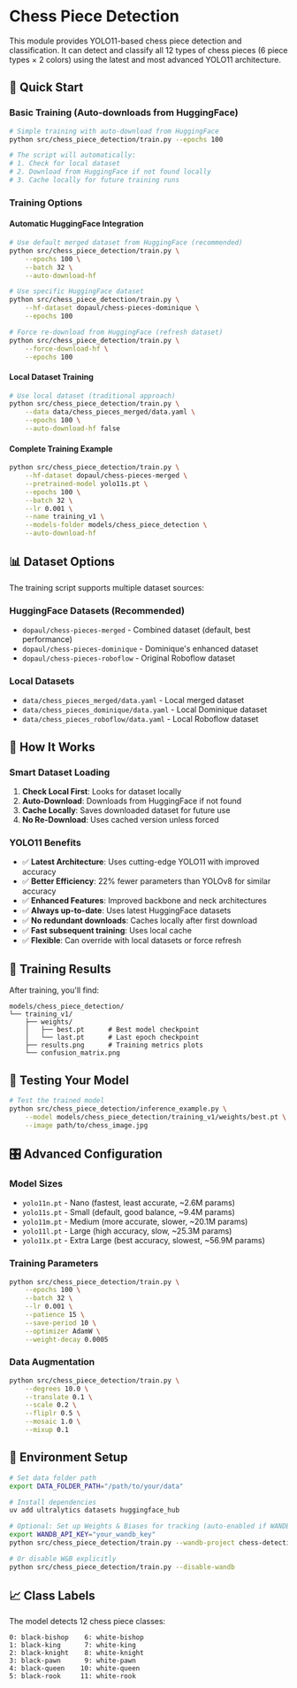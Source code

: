 # Chess Piece Detection

This module provides YOLO11-based chess piece detection and classification. It can detect and classify all 12 types of chess pieces (6 piece types × 2 colors) using the latest and most advanced YOLO11 architecture.

## 🚀 Quick Start

### Basic Training (Auto-downloads from HuggingFace)
```bash
# Simple training with auto-download from HuggingFace
python src/chess_piece_detection/train.py --epochs 100

# The script will automatically:
# 1. Check for local dataset
# 2. Download from HuggingFace if not found locally
# 3. Cache locally for future training runs
```

### Training Options

#### Automatic HuggingFace Integration
```bash
# Use default merged dataset from HuggingFace (recommended)
python src/chess_piece_detection/train.py \
    --epochs 100 \
    --batch 32 \
    --auto-download-hf

# Use specific HuggingFace dataset
python src/chess_piece_detection/train.py \
    --hf-dataset dopaul/chess-pieces-dominique \
    --epochs 100

# Force re-download from HuggingFace (refresh dataset)
python src/chess_piece_detection/train.py \
    --force-download-hf \
    --epochs 100
```

#### Local Dataset Training
```bash
# Use local dataset (traditional approach)
python src/chess_piece_detection/train.py \
    --data data/chess_pieces_merged/data.yaml \
    --epochs 100 \
    --auto-download-hf false
```

#### Complete Training Example
```bash
python src/chess_piece_detection/train.py \
    --hf-dataset dopaul/chess-pieces-merged \
    --pretrained-model yolo11s.pt \
    --epochs 100 \
    --batch 32 \
    --lr 0.001 \
    --name training_v1 \
    --models-folder models/chess_piece_detection \
    --auto-download-hf
```

## 📊 Dataset Options

The training script supports multiple dataset sources:

### HuggingFace Datasets (Recommended)
- `dopaul/chess-pieces-merged` - Combined dataset (default, best performance)
- `dopaul/chess-pieces-dominique` - Dominique's enhanced dataset
- `dopaul/chess-pieces-roboflow` - Original Roboflow dataset

### Local Datasets
- `data/chess_pieces_merged/data.yaml` - Local merged dataset
- `data/chess_pieces_dominique/data.yaml` - Local Dominique dataset
- `data/chess_pieces_roboflow/data.yaml` - Local Roboflow dataset

## 🔄 How It Works

### Smart Dataset Loading
1. **Check Local First**: Looks for dataset locally
2. **Auto-Download**: Downloads from HuggingFace if not found
3. **Cache Locally**: Saves downloaded dataset for future use
4. **No Re-Download**: Uses cached version unless forced

### YOLO11 Benefits
- ✅ **Latest Architecture**: Uses cutting-edge YOLO11 with improved accuracy
- ✅ **Better Efficiency**: 22% fewer parameters than YOLOv8 for similar accuracy
- ✅ **Enhanced Features**: Improved backbone and neck architectures
- ✅ **Always up-to-date**: Uses latest HuggingFace datasets
- ✅ **No redundant downloads**: Caches locally after first download
- ✅ **Fast subsequent training**: Uses local cache
- ✅ **Flexible**: Can override with local datasets or force refresh

## 🎯 Training Results

After training, you'll find:
```
models/chess_piece_detection/
└── training_v1/
    ├── weights/
    │   ├── best.pt      # Best model checkpoint
    │   └── last.pt      # Last epoch checkpoint
    ├── results.png      # Training metrics plots
    └── confusion_matrix.png
```

## 🧪 Testing Your Model

```bash
# Test the trained model
python src/chess_piece_detection/inference_example.py \
    --model models/chess_piece_detection/training_v1/weights/best.pt \
    --image path/to/chess_image.jpg
```

## 🎛️ Advanced Configuration

### Model Sizes
- `yolo11n.pt` - Nano (fastest, least accurate, ~2.6M params)
- `yolo11s.pt` - Small (default, good balance, ~9.4M params)
- `yolo11m.pt` - Medium (more accurate, slower, ~20.1M params)
- `yolo11l.pt` - Large (high accuracy, slow, ~25.3M params)
- `yolo11x.pt` - Extra Large (best accuracy, slowest, ~56.9M params)

### Training Parameters
```bash
python src/chess_piece_detection/train.py \
    --epochs 100 \
    --batch 32 \
    --lr 0.001 \
    --patience 15 \
    --save-period 10 \
    --optimizer AdamW \
    --weight-decay 0.0005
```

### Data Augmentation
```bash
python src/chess_piece_detection/train.py \
    --degrees 10.0 \
    --translate 0.1 \
    --scale 0.2 \
    --fliplr 0.5 \
    --mosaic 1.0 \
    --mixup 0.1
```

## 🔧 Environment Setup

```bash
# Set data folder path
export DATA_FOLDER_PATH="/path/to/your/data"

# Install dependencies
uv add ultralytics datasets huggingface_hub

# Optional: Set up Weights & Biases for tracking (auto-enabled if WANDB_API_KEY is set)
export WANDB_API_KEY="your_wandb_key"
python src/chess_piece_detection/train.py --wandb-project chess-detection

# Or disable W&B explicitly
python src/chess_piece_detection/train.py --disable-wandb
```

## 📈 Class Labels

The model detects 12 chess piece classes:
```
0: black-bishop    6: white-bishop
1: black-king      7: white-king  
2: black-knight    8: white-knight
3: black-pawn      9: white-pawn
4: black-queen    10: white-queen
5: black-rook     11: white-rook
``` 